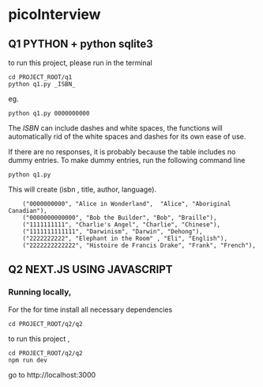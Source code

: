 # picoInterview

## Q1 PYTHON + python sqlite3
to run this project, 
please run in the terminal
```
cd PROJECT_ROOT/q1
python q1.py _ISBN_
```

eg. 
```
python q1.py 0000000000
```
The _ISBN_ can include dashes and white spaces, the functions will automatically rid of the white spaces and dashes for its own ease of use.

If there are no responses, it is probably because the table includes no dummy entries.
To make dummy entries, run the following command line

```
python q1.py
```

This will create (isbn , title, author, language).

        ("0000000000", "Alice in Wonderland",  "Alice", "Aboriginal Canadian"),
        ("0000000000000", "Bob the Builder", "Bob", "Braille"),
        ("1111111111", "Charlie's Angel", "Charlie", "Chinese"),
        ("1111111111111", "Darwinism", "Darwin", "Dehong"),
        ("2222222222", "Elephant in the Room" , "Eli", "English"),
        ("2222222222222", "Histoire de Francis Drake", "Frank", "French"),



## Q2 NEXT.JS USING JAVASCRIPT

### Running locally, 

For the for time install all necessary dependencies
```
cd PROJECT_ROOT/q2/q2
```
to run this project , 
```
cd PROJECT_ROOT/q2/q2
npm run dev 
```
go to http://localhost:3000
